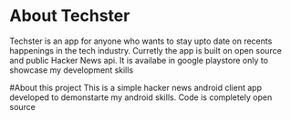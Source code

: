 # About Techster 
Techster is an app for anyone who wants to stay upto date on recents happenings in the tech industry. Curretly the app is built on open source and public Hacker News api.
It is availabe in google playstore only to showcase my development skills

#About this project
This is a simple hacker news android client app developed to demonstarte my android skills. Code is completely open source

